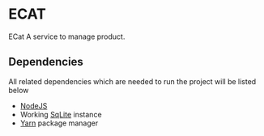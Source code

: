 # ECAT

ECat A service to manage product.


## Dependencies
All related dependencies which are needed to run the project will be listed below
- [NodeJS](https://nodejs.org/en/download/)
- Working [SqLite](https://www.sqlite.org/) instance
- [Yarn](https://yarnpkg.com/) package manager